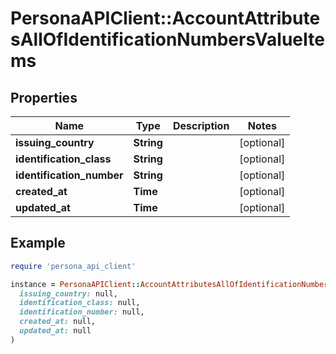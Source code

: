 # PersonaAPIClient::AccountAttributesAllOfIdentificationNumbersValueItems

## Properties

| Name | Type | Description | Notes |
| ---- | ---- | ----------- | ----- |
| **issuing_country** | **String** |  | [optional] |
| **identification_class** | **String** |  | [optional] |
| **identification_number** | **String** |  | [optional] |
| **created_at** | **Time** |  | [optional] |
| **updated_at** | **Time** |  | [optional] |

## Example

```ruby
require 'persona_api_client'

instance = PersonaAPIClient::AccountAttributesAllOfIdentificationNumbersValueItems.new(
  issuing_country: null,
  identification_class: null,
  identification_number: null,
  created_at: null,
  updated_at: null
)
```

